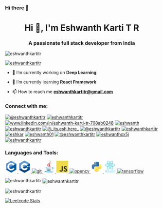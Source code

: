 ### Hi there 👋

<h1 align="center">Hi 👋, I'm Eshwanth Karti T R</h1>
<h3 align="center">A passionate full stack developer from India</h3>

<p align="left"> <img src="https://komarev.com/ghpvc/?username=eshwanthkartitr&label=Profile%20views&color=0e75b6&style=flat" alt="eshwanthkartitr" /> </p>

<p align="left"> <a href="https://github.com/ryo-ma/github-profile-trophy"><img src="https://github-profile-trophy.vercel.app/?username=eshwanthkartitr" alt="eshwanthkartitr" /></a> </p>

- 🔭 I’m currently working on **Deep Learning**

- 🌱 I’m currently learning **React Framework**

- 📫 How to reach me **eshwanthkartitr@gmail.com**

<h3 align="left">Connect with me:</h3>
<p align="left">
<a href="https://codepen.io/@eshwanthkartitr" target="blank"><img align="center" src="https://raw.githubusercontent.com/rahuldkjain/github-profile-readme-generator/master/src/images/icons/Social/codepen.svg" alt="@eshwanthkartitr" height="30" width="40" /></a>
<a href="https://dev.to/eshwanthkartitr" target="blank"><img align="center" src="https://raw.githubusercontent.com/rahuldkjain/github-profile-readme-generator/master/src/images/icons/Social/devto.svg" alt="eshwanthkartitr" height="30" width="40" /></a>
<a href="https://linkedin.com/in/www.linkedin.com/in/eshwanth-karti-tr-708ab0248" target="blank"><img align="center" src="https://raw.githubusercontent.com/rahuldkjain/github-profile-readme-generator/master/src/images/icons/Social/linked-in-alt.svg" alt="www.linkedin.com/in/eshwanth-karti-tr-708ab0248" height="30" width="40" /></a>
<a href="https://stackoverflow.com/users/eshwanth" target="blank"><img align="center" src="https://raw.githubusercontent.com/rahuldkjain/github-profile-readme-generator/master/src/images/icons/Social/stack-overflow.svg" alt="eshwanth" height="30" width="40" /></a>
<a href="https://codesandbox.com/eshwanthkartitr" target="blank"><img align="center" src="https://raw.githubusercontent.com/rahuldkjain/github-profile-readme-generator/master/src/images/icons/Social/codesandbox.svg" alt="eshwanthkartitr" height="30" width="40" /></a>
<a href="https://instagram.com/@_its.esh.here_" target="blank"><img align="center" src="https://raw.githubusercontent.com/rahuldkjain/github-profile-readme-generator/master/src/images/icons/Social/instagram.svg" alt="@_its.esh.here_" height="30" width="40" /></a>
<a href="https://medium.com/@eshwanthkartitr" target="blank"><img align="center" src="https://raw.githubusercontent.com/rahuldkjain/github-profile-readme-generator/master/src/images/icons/Social/medium.svg" alt="@eshwanthkartitr" height="30" width="40" /></a>
<a href="https://www.hackerrank.com/eshwanthkartitr" target="blank"><img align="center" src="https://raw.githubusercontent.com/rahuldkjain/github-profile-readme-generator/master/src/images/icons/Social/hackerrank.svg" alt="eshwanthkartitr" height="30" width="40" /></a>
<a href="https://codeforces.com/profile/eshkar" target="blank"><img align="center" src="https://raw.githubusercontent.com/rahuldkjain/github-profile-readme-generator/master/src/images/icons/Social/codeforces.svg" alt="eshkar" height="30" width="40" /></a>
<a href="https://www.leetcode.com/eshwanth01" target="blank"><img align="center" src="https://raw.githubusercontent.com/rahuldkjain/github-profile-readme-generator/master/src/images/icons/Social/leet-code.svg" alt="eshwanth01" height="30" width="40" /></a>
<a href="https://www.hackerearth.com/@eshwanthkartitr" target="blank"><img align="center" src="https://raw.githubusercontent.com/rahuldkjain/github-profile-readme-generator/master/src/images/icons/Social/hackerearth.svg" alt="@eshwanthkartitr" height="30" width="40" /></a>
<a href="https://auth.geeksforgeeks.org/user/eshwanthxx5j" target="blank"><img align="center" src="https://raw.githubusercontent.com/rahuldkjain/github-profile-readme-generator/master/src/images/icons/Social/geeks-for-geeks.svg" alt="eshwanthxx5j" height="30" width="40" /></a>
<a href="https://www.topcoder.com/members/eshwanthkartitr" target="blank"><img align="center" src="https://raw.githubusercontent.com/rahuldkjain/github-profile-readme-generator/master/src/images/icons/Social/topcoder.svg" alt="eshwanthkartitr" height="30" width="40" /></a>
</p>

<h3 align="left">Languages and Tools:</h3>
<p align="left"> <a href="https://www.cprogramming.com/" target="_blank" rel="noreferrer"> <img src="https://raw.githubusercontent.com/devicons/devicon/master/icons/c/c-original.svg" alt="c" width="40" height="40"/> </a> <a href="https://www.w3schools.com/cpp/" target="_blank" rel="noreferrer"> <img src="https://raw.githubusercontent.com/devicons/devicon/master/icons/cplusplus/cplusplus-original.svg" alt="cplusplus" width="40" height="40"/> </a> <a href="https://git-scm.com/" target="_blank" rel="noreferrer"> <img src="https://www.vectorlogo.zone/logos/git-scm/git-scm-icon.svg" alt="git" width="40" height="40"/> </a> <a href="https://www.java.com" target="_blank" rel="noreferrer"> <img src="https://raw.githubusercontent.com/devicons/devicon/master/icons/java/java-original.svg" alt="java" width="40" height="40"/> </a> <a href="https://developer.mozilla.org/en-US/docs/Web/JavaScript" target="_blank" rel="noreferrer"> <img src="https://raw.githubusercontent.com/devicons/devicon/master/icons/javascript/javascript-original.svg" alt="javascript" width="40" height="40"/> </a> <a href="https://opencv.org/" target="_blank" rel="noreferrer"> <img src="https://www.vectorlogo.zone/logos/opencv/opencv-icon.svg" alt="opencv" width="40" height="40"/> </a> <a href="https://www.python.org" target="_blank" rel="noreferrer"> <img src="https://raw.githubusercontent.com/devicons/devicon/master/icons/python/python-original.svg" alt="python" width="40" height="40"/> </a> <a href="https://reactjs.org/" target="_blank" rel="noreferrer"> <img src="https://raw.githubusercontent.com/devicons/devicon/master/icons/react/react-original-wordmark.svg" alt="react" width="40" height="40"/> </a> <a href="https://www.tensorflow.org" target="_blank" rel="noreferrer"> <img src="https://www.vectorlogo.zone/logos/tensorflow/tensorflow-icon.svg" alt="tensorflow" width="40" height="40"/> </a> </p>

<p><img align="left" src="https://github-readme-stats.vercel.app/api/top-langs?username=eshwanthkartitr&show_icons=true&locale=en&layout=compact" alt="eshwanthkartitr" /></p>

<p>&nbsp;<img align="center" src="https://github-readme-stats.vercel.app/api?username=eshwanthkartitr&show_icons=true&locale=en" alt="eshwanthkartitr" /></p>

<p><img align="center" src="https://github-readme-streak-stats.herokuapp.com/?user=eshwanthkartitr&" alt="eshwanthkartitr" /></p>

[![Leetcode Stats](https://leetcard.jacoblin.cool/eshwanth01)](https://leetcode.com/eshwanth01)


